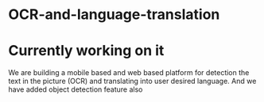 # OCR-and-language-translation

# Currently working on it

We are building a mobile based and web based platform for detection the text in the picture (OCR) and translating into user desired language. And we have added object detection feature also
